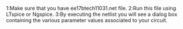 1:Make sure that you have ee17btech11031.net file.
2:Run this file using LTspice or Ngspice.
3:By executing the netlist you will see a dialog box containing the various parameter values associated to your circuit.
